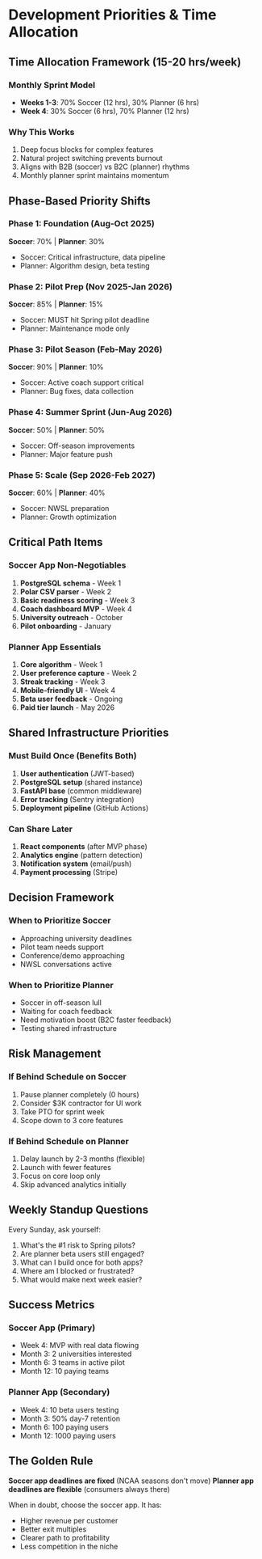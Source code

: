 # Development Priorities & Time Allocation

## Time Allocation Framework (15-20 hrs/week)

### Monthly Sprint Model
- **Weeks 1-3**: 70% Soccer (12 hrs), 30% Planner (6 hrs)
- **Week 4**: 30% Soccer (6 hrs), 70% Planner (12 hrs)

### Why This Works
1. Deep focus blocks for complex features
2. Natural project switching prevents burnout
3. Aligns with B2B (soccer) vs B2C (planner) rhythms
4. Monthly planner sprint maintains momentum

## Phase-Based Priority Shifts

### Phase 1: Foundation (Aug-Oct 2025)
**Soccer**: 70% | **Planner**: 30%
- Soccer: Critical infrastructure, data pipeline
- Planner: Algorithm design, beta testing

### Phase 2: Pilot Prep (Nov 2025-Jan 2026)
**Soccer**: 85% | **Planner**: 15%
- Soccer: MUST hit Spring pilot deadline
- Planner: Maintenance mode only

### Phase 3: Pilot Season (Feb-May 2026)
**Soccer**: 90% | **Planner**: 10%
- Soccer: Active coach support critical
- Planner: Bug fixes, data collection

### Phase 4: Summer Sprint (Jun-Aug 2026)
**Soccer**: 50% | **Planner**: 50%
- Soccer: Off-season improvements
- Planner: Major feature push

### Phase 5: Scale (Sep 2026-Feb 2027)
**Soccer**: 60% | **Planner**: 40%
- Soccer: NWSL preparation
- Planner: Growth optimization

## Critical Path Items

### Soccer App Non-Negotiables
1. **PostgreSQL schema** - Week 1
2. **Polar CSV parser** - Week 2
3. **Basic readiness scoring** - Week 3
4. **Coach dashboard MVP** - Week 4
5. **University outreach** - October
6. **Pilot onboarding** - January

### Planner App Essentials
1. **Core algorithm** - Week 1
2. **User preference capture** - Week 2
3. **Streak tracking** - Week 3
4. **Mobile-friendly UI** - Week 4
5. **Beta user feedback** - Ongoing
6. **Paid tier launch** - May 2026

## Shared Infrastructure Priorities

### Must Build Once (Benefits Both)
1. **User authentication** (JWT-based)
2. **PostgreSQL setup** (shared instance)
3. **FastAPI base** (common middleware)
4. **Error tracking** (Sentry integration)
5. **Deployment pipeline** (GitHub Actions)

### Can Share Later
1. **React components** (after MVP phase)
2. **Analytics engine** (pattern detection)
3. **Notification system** (email/push)
4. **Payment processing** (Stripe)

## Decision Framework

### When to Prioritize Soccer
- Approaching university deadlines
- Pilot team needs support
- Conference/demo approaching
- NWSL conversations active

### When to Prioritize Planner
- Soccer in off-season lull
- Waiting for coach feedback
- Need motivation boost (B2C faster feedback)
- Testing shared infrastructure

## Risk Management

### If Behind Schedule on Soccer
1. Pause planner completely (0 hours)
2. Consider $3K contractor for UI work
3. Take PTO for sprint week
4. Scope down to 3 core features

### If Behind Schedule on Planner
1. Delay launch by 2-3 months (flexible)
2. Launch with fewer features
3. Focus on core loop only
4. Skip advanced analytics initially

## Weekly Standup Questions

Every Sunday, ask yourself:
1. What's the #1 risk to Spring pilots?
2. Are planner beta users still engaged?
3. What can I build once for both apps?
4. Where am I blocked or frustrated?
5. What would make next week easier?

## Success Metrics

### Soccer App (Primary)
- Week 4: MVP with real data flowing
- Month 3: 2 universities interested
- Month 6: 3 teams in active pilot
- Month 12: 10 paying teams

### Planner App (Secondary)
- Week 4: 10 beta users testing
- Month 3: 50% day-7 retention
- Month 6: 100 paying users
- Month 12: 1000 paying users

## The Golden Rule

**Soccer app deadlines are fixed** (NCAA seasons don't move)
**Planner app deadlines are flexible** (consumers always there)

When in doubt, choose the soccer app. It has:
- Higher revenue per customer
- Better exit multiples
- Clearer path to profitability
- Less competition in the niche